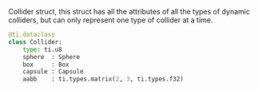 Collider struct, this struct has all the attributes of all the types of dynamic colliders, but can only represent one type of collider at a time.

```python
@ti.dataclass
class Collider:
	type: ti.u8
	sphere  : Sphere
	box     : Box
	capsule : Capsule
	aabb    : ti.types.matrix(2, 3, ti.types.f32)
```
